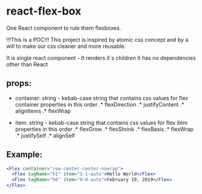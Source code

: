 # react-flex-box
One React component to rule them flexboxes.

!!!This is a POC!!!
This project is inspired by atomic css concept and by a will to make our css cleaner and more reusable.

It is single react component - <Flex>
It renders it`s children
It has no dependencies other than React

## props: 
* container: string - kebab-case string that contains css values for flex container properties in this order
.* flexDirection
.* justifyContent
.* alignItems
.* flexWrap

* item: string - kebab-case string that contains css values for flex item properties in this order
.* flexGrow
.* flexShrink
.* flexBasis
.* flexWrap
.* justifySelf
.* alignSelf

## Example:
```jsx
<Flex container="row-center-center-nowrap">
  <Flex tagName="h1" item="1-1-auto">Hello World</Flex>
  <Flex tagName="h6" item="0-0-auto">February 19, 2019</Flex>
</Flex>
```

